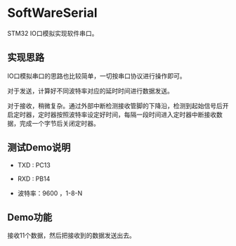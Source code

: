 # SoftWareSerial

STM32 IO口模拟实现软件串口。
## 实现思路
IO口模拟串口的思路也比较简单，一切按串口协议进行操作即可。

对于发送，计算好不同波特率对应的延时时间进行数据发送。

对于接收，稍微复杂。通过外部中断检测接收管脚的下降沿，检测到起始信号后开启定时器，定时器按照波特率设定好时间，每隔一段时间进入定时器中断接收数据，完成一个字节后关闭定时器。

## 测试Demo说明 

* TXD : PC13    

* RXD : PB14    

* 波特率：9600 ，1-8-N    

## Demo功能
接收11个数据，然后把接收到的数据发送出去。